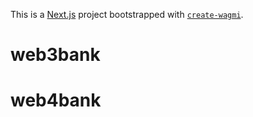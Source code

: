 This is a [Next.js](https://nextjs.org) project bootstrapped with [`create-wagmi`](https://github.com/wevm/wagmi/tree/main/packages/create-wagmi).
# web3bank
# web4bank
